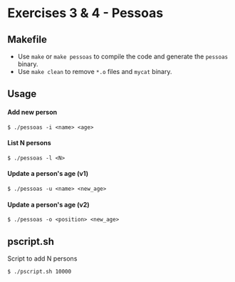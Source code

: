 # Exercises 3 & 4 - Pessoas

## Makefile

- Use `make` or `make pessoas` to compile the code and generate the `pessoas` binary.
- Use `make clean` to remove `*.o` files and `mycat` binary.



## Usage

#### Add new person
```
$ ./pessoas -i <name> <age>
```


#### List N persons
```
$ ./pessoas -l <N>
```

#### Update a person's age (v1)
```
$ ./pessoas -u <name> <new_age>
```

#### Update a person's age (v2)
```
$ ./pessoas -o <position> <new_age>
```

## pscript.sh

Script to add N persons

```
$ ./pscript.sh 10000
```